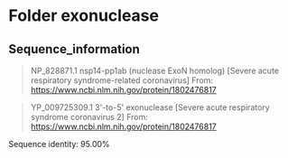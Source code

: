 # Folder exonuclease
## Sequence_information

>NP_828871.1 nsp14-pp1ab (nuclease ExoN homolog) [Severe acute respiratory syndrome-related coronavirus]
From: https://www.ncbi.nlm.nih.gov/protein/1802476817

>YP_009725309.1 3'-to-5' exonuclease [Severe acute respiratory syndrome coronavirus 2]
From: https://www.ncbi.nlm.nih.gov/protein/1802476817

Sequence identity: 95.00%
